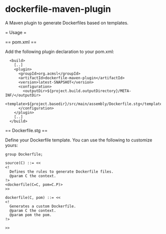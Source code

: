 dockerfile-maven-plugin
=======================

A Maven plugin to generate Dockerfiles based on templates.

= Usage =

== pom.xml ==

Add the following plugin declaration to your pom.xml:

```
  <build>
    [..]
    <plugin>
      <groupId>org.acmsl</groupId>
      <artifactId>dockerfile-maven-plugin</artifactId>
      <version>latest-SNAPSHOT</version>
      <configuration>
        <outputDir>${project.build.outputDirectory}/META-INF/</outputDir>
        <template>${project.basedir}/src/main/assembly/Dockerfile.stg</template>
      </configuration>
    </plugin>
    [..]
  </build>
```

== Dockerfile.stg ==

Define your Dockerfile template.
You can use the following to customize yours:
```
group Dockerfile;

source(C) ::= <<
<!
  Defines the rules to generate Dockerfile files.
  @param C the context.
!>
<dockerfile(C=C, pom=C.P)>
>>

dockerfile(C, pom) ::= <<
<!
  Generates a custom Dockerfile.
  @param C the context.
  @param pom the pom.
!>

>>
```